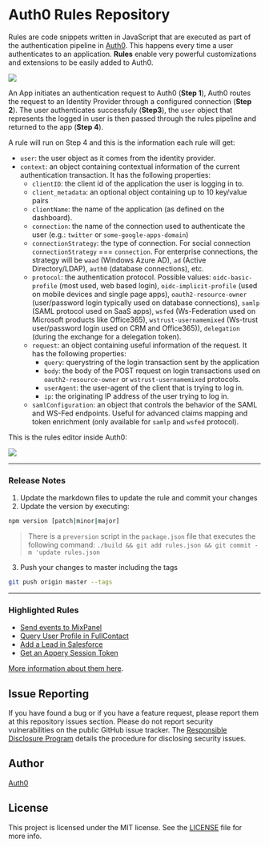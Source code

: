 Auth0 Rules Repository
=====

Rules are code snippets written in JavaScript that are executed as part of the authentication pipeline in [Auth0](https://www.auth0.com). This happens every time a user authenticates to an application. __Rules__ enable very powerful customizations and extensions to be easily added to Auth0.

![](https://docs.google.com/drawings/d/16W_hTS_u2CeDFXkD2PlfituFl7b74EQ6HE_XYn3TdD0/pub?w=891&h=283)

An App initiates an authentication request to Auth0 (__Step 1__), Auth0 routes the request to an Identity Provider through a configured connection (__Step 2__). The user authenticates successfuly (__Step3__), the `user` object that represents the logged in user is then passed through the rules pipeline and returned to the app (__Step 4__).

A rule will run on Step 4 and this is the information each rule will get:

* `user`: the user object as it comes from the identity provider.
* `context`: an object containing contextual information of the current authentication transaction. It has the following properties:
  * `clientID`: the client id of the application the user is logging in to.
  * `client_metadata`: an optional object containing up to 10 key/value pairs
  * `clientName`: the name of the application (as defined on the dashboard).
  * `connection`: the name of the connection used to authenticate the user (e.g.: `twitter` or `some-google-apps-domain`)
  * `connectionStrategy`: the type of connection. For social connection `connectionStrategy` === `connection`. For enterprise connections, the strategy will be `waad` (Windows Azure AD), `ad` (Active Directory/LDAP), `auth0` (database connections), etc.
  * `protocol`: the authentication protocol. Possible values: `oidc-basic-profile` (most used, web based login), `oidc-implicit-profile` (used on mobile devices and single page apps), `oauth2-resource-owner` (user/password login typically used on database connections), `samlp` (SAML protocol used on SaaS apps), `wsfed` (Ws-Federation used on Microsoft products like Office365), `wstrust-usernamemixed` (Ws-trust user/password login used on CRM and Office365)), `delegation` (during the exchange for a delegation token).
  * `request`: an object containing useful information of the request. It has the following properties:
    * `query`: querystring of the login transaction sent by the application
    * `body`: the body of the POST request on login transactions used on `oauth2-resource-owner` or `wstrust-usernamemixed` protocols.
    * `userAgent`: the user-agent of the client that is trying to log in.
    * `ip`: the originating IP address of the user trying to log in.
  * `samlConfiguration`: an object that controls the behavior of the SAML and WS-Fed endpoints. Useful for advanced claims mapping and token enrichment (only available for `samlp` and `wsfed` protocol).

This is the rules editor inside Auth0:

![](http://cdn.auth0.com/docs/img/rules-editor.png)


---
### Release Notes

1. Update the markdown files to update the rule and commit your changes
2. Update the version by executing:

 ```bash
 npm version [patch|minor|major]
 ```

 > There is a `preversion` script in the `package.json` file that executes the following command:  `./build && git add rules.json && git commit -m 'update rules.json`

3. Push your changes to master including the tags

 ```bash
 git push origin master --tags
 ```


---

### Highlighted Rules

* [Send events to MixPanel](https://github.com/auth0/rules/blob/master/rules/mixpanel-track-event.md)
* [Query User Profile in FullContact](https://github.com/auth0/rules/blob/master/rules/get-FullContact-profile.md)
* [Add a Lead in Salesforce](https://github.com/auth0/rules/blob/master/rules/creates-lead-salesforce.md)
* [Get an Appery Session Token](https://github.com/auth0/rules/blob/master/rules/appery.md)

[More information about them here](https://docs.auth0.com/rules).

## Issue Reporting

If you have found a bug or if you have a feature request, please report them at this repository issues section. Please do not report security vulnerabilities on the public GitHub issue tracker. The [Responsible Disclosure Program](https://auth0.com/whitehat) details the procedure for disclosing security issues.

## Author

[Auth0](auth0.com)

## License

This project is licensed under the MIT license. See the [LICENSE](LICENSE) file for more info.

